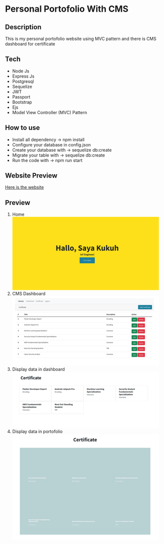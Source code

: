 # Personal Portofolio With CMS

## Description

This is my personal portofolio website using MVC pattern and there is CMS dashboard for certificate

## Tech

- Node Js
- Express Js
- Postgresql
- Sequelize
- JWT
- Passport
- Bootstrap
- Ejs
- Model View Controller (MVC) Pattern

## How to use

- Install all dependency -> npm install
- Configure your database in config.json
- Create your database with -> sequelize db:create
- Migrate your table with -> sequelize db:create
- Run the code with -> npm run start

## Website Preview

[Here is the website](https://satrioportofilio.netlify.app/)

## Preview

1. Home
![Home](/preview/home.png)
2. CMS Dashboard
![CMS](/preview/cmsdashboard.png)
3. Display data in dashboard
![Dashboard](/preview/result.png)
4. Display data in portofolio
![Portofolio](/preview/resultinporto.png)
